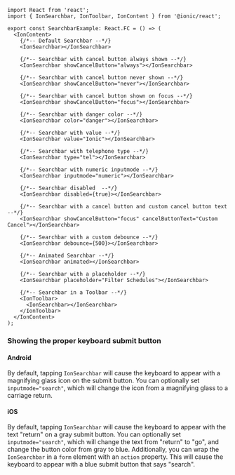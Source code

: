 ```tsx
import React from 'react';
import { IonSearchbar, IonToolbar, IonContent } from '@ionic/react';

export const SearchbarExample: React.FC = () => (
  <IonContent>
    {/*-- Default Searchbar --*/}
    <IonSearchbar></IonSearchbar>

    {/*-- Searchbar with cancel button always shown --*/}
    <IonSearchbar showCancelButton="always"></IonSearchbar>

    {/*-- Searchbar with cancel button never shown --*/}
    <IonSearchbar showCancelButton="never"></IonSearchbar>

    {/*-- Searchbar with cancel button shown on focus --*/}
    <IonSearchbar showCancelButton="focus"></IonSearchbar>

    {/*-- Searchbar with danger color --*/}
    <IonSearchbar color="danger"></IonSearchbar>

    {/*-- Searchbar with value --*/}
    <IonSearchbar value="Ionic"></IonSearchbar>

    {/*-- Searchbar with telephone type --*/}
    <IonSearchbar type="tel"></IonSearchbar>

    {/*-- Searchbar with numeric inputmode --*/}
    <IonSearchbar inputmode="numeric"></IonSearchbar>

    {/*-- Searchbar disabled  --*/}
    <IonSearchbar disabled={true}></IonSearchbar>

    {/*-- Searchbar with a cancel button and custom cancel button text --*/}
    <IonSearchbar showCancelButton="focus" cancelButtonText="Custom Cancel"></IonSearchbar>

    {/*-- Searchbar with a custom debounce --*/}
    <IonSearchbar debounce={500}></IonSearchbar>

    {/*-- Animated Searchbar --*/}
    <IonSearchbar animated></IonSearchbar>

    {/*-- Searchbar with a placeholder --*/}
    <IonSearchbar placeholder="Filter Schedules"></IonSearchbar>

    {/*-- Searchbar in a Toolbar --*/}
    <IonToolbar>
      <IonSearchbar></IonSearchbar>
    </IonToolbar>
  </IonContent>
);
```

### Showing the proper keyboard submit button

#### Android

By default, tapping `IonSearchbar` will cause the keyboard to appear with a magnifying glass icon on the submit button. You can optionally set `inputmode="search"`, which will change the icon from a magnifying glass to a carriage return.

#### iOS

By default, tapping `IonSearchbar` will cause the keyboard to appear with the text "return" on a gray submit button. You can optionally set `inputmode="search"`, which will change the text from "return" to "go", and change the button color from gray to blue. Additionally, you can wrap the `IonSearchbar` in a `form` element with an `action` property. This will cause the keyboard to appear with a blue submit button that says "search".